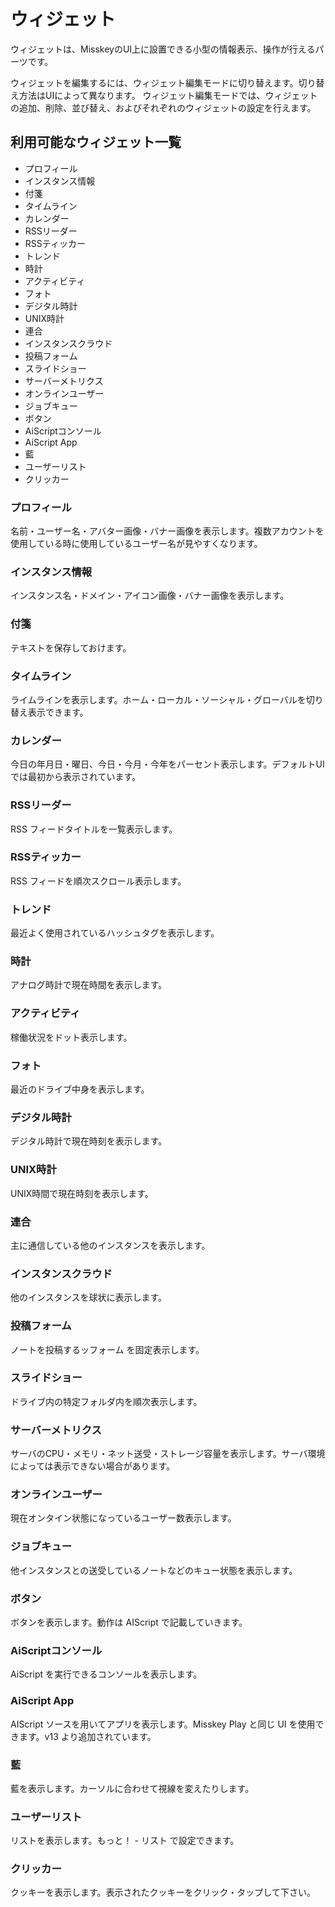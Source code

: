 # ウィジェット
ウィジェットは、MisskeyのUI上に設置できる小型の情報表示、操作が行えるパーツです。

ウィジェットを編集するには、ウィジェット編集モードに切り替えます。切り替え方法はUIによって異なります。
ウィジェット編集モードでは、ウィジェットの追加、削除、並び替え、およびそれぞれのウィジェットの設定を行えます。

## 利用可能なウィジェット一覧

- プロフィール
- インスタンス情報
- 付箋
- タイムライン
- カレンダー
- RSSリーダー
- RSSティッカー
- トレンド
- 時計
- アクティビティ
- フォト
- デジタル時計
- UNIX時計
- 連合
- インスタンスクラウド
- 投稿フォーム
- スライドショー
- サーバーメトリクス
- オンラインユーザー
- ジョブキュー
- ボタン
- AiScriptコンソール
- AiScript App
- 藍
- ユーザーリスト
- クリッカー

### プロフィール

名前・ユーザー名・アバター画像・バナー画像を表示します。複数アカウントを使用している時に使用しているユーザー名が見やすくなります。

### インスタンス情報

インスタンス名・ドメイン・アイコン画像・バナー画像を表示します。

### 付箋

テキストを保存しておけます。

### タイムライン

ライムラインを表示します。ホーム・ローカル・ソーシャル・グローバルを切り替え表示できます。

### カレンダー

今日の年月日・曜日、今日・今月・今年をパーセント表示します。デフォルトUIでは最初から表示されています。

### RSSリーダー

RSS フィードタイトルを一覧表示します。

### RSSティッカー

RSS フィードを順次スクロール表示します。

### トレンド

最近よく使用されているハッシュタグを表示します。

### 時計

アナログ時計で現在時間を表示します。

### アクティビティ

稼働状況をドット表示します。

### フォト

最近のドライブ中身を表示します。

### デジタル時計

デジタル時計で現在時刻を表示します。

### UNIX時計

UNIX時間で現在時刻を表示します。

### 連合

主に通信している他のインスタンスを表示します。

### インスタンスクラウド

他のインスタンスを球状に表示します。

### 投稿フォーム

ノートを投稿するッフォーム を固定表示します。

### スライドショー

ドライブ内の特定フォルダ内を順次表示します。

### サーバーメトリクス

サーバのCPU・メモリ・ネット送受・ストレージ容量を表示します。サーバ環境によっては表示できない場合があります。

### オンラインユーザー

現在オンタイン状態になっているユーザー数表示します。

### ジョブキュー

他インスタンスとの送受しているノートなどのキュー状態を表示します。

### ボタン

ボタンを表示します。動作は AIScript で記載していきます。

### AiScriptコンソール

AiScript を実行できるコンソールを表示します。

### AiScript App

AIScript ソースを用いてアプリを表示します。Misskey Play と同じ UI を使用できます。v13 より追加されています。

### 藍

藍を表示します。カーソルに合わせて視線を変えたりします。

### ユーザーリスト

リストを表示します。もっと！ - リスト で設定できます。

### クリッカー

クッキーを表示します。表示されたクッキーをクリック・タップして下さい。
